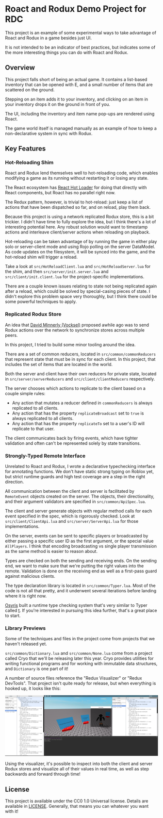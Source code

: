 # Roact and Rodux Demo Project for RDC
This project is an example of some experimental ways to take advantage of Roact and Rodux in a game besides just UI.

It is not intended to be an indicator of best practices, but indicates some of the more interesting things you can do with Roact and Rodux.

## Overview
This project falls short of being an actual game. It contains a list-based inventory that can be opened with E, and a small number of items that are scattered on the ground.

Stepping on an item adds it to your inventory, and clicking on an item in your inventory drops it on the ground in front of you.

The UI, including the inventory and item name pop-ups are rendered using Roact.

The game world itself is managed manually as an example of how to keep a non-declarative system in sync with Rodux.

## Key Features

### Hot-Reloading Shim
Roact and Rodux lend themselves well to hot-reloading code, which enables modifying a game as its running without restarting it or losing any state.

The React ecosystem has [React Hot Loader](https://github.com/gaearon/react-hot-loader) for doing that directly with React components, but Roact has no parallel right now.

The Redux pattern, however, is trivial to hot-reload: just keep a list of actions that have been dispatched so far, and on reload, play them back.

Because this project is using a network replicated Rodux store, this is a bit trickier. I didn't have time to fully explore the idea, but I think there's a lot of interesting potential here. Any robust solution would want to timestamp actions and interleave client/server actions when reloading on playback.

Hot-reloading can be taken advantage of by running the game in either play solo or server-client mode and using Rojo polling on the server DataModel. As code updates on the filesystem, it will be synced into the game, and the hot-reload shim will trigger a reload.

Take a look at `src/HotReloadClient.lua` and `src/HotReloadServer.lua` for the shim, and then `src/server/init.server.lua` and `src/client/init.client.lua` for the project-specific implementations.

There are a couple known issues relating to state not being replicated again after a reload, which could be solved by special-casing pieces of state. I didn't explore this problem space very thoroughly, but I think there could be some powerful techniques to apply.

### Replicated Rodux Store
An idea that [David Minnerly (Vocksel)](https://github.com/vocksel) proposed awhile ago was to send Rodux actions over the network to synchronize stores across multiple peers.

In this project, I tried to build some minor tooling around the idea.

There are a set of common reducers, located in `src/common/commonReducers` that represent state that must be in sync for each client. In this project, that includes the set of items that are located in the world.

Both the server and client have their own reducers for private state, located in `src/server/serverReducers` and `src/client/clientReducers` respectively.

The server chooses which actions to replicate to the client based on a couple simple rules:

* Any action that mutates a reducer defined in `commonReducers` is always replicated to all clients.
* Any action that has the property `replicateBroadcast` set to `true` is always replicated to all clients.
* Any action that has the property `replicateTo` set to a user's ID will replicate to that user.

The client communicates back by firing events, which have tighter validation and often can't be represented solely by state transitions.

### Strongly-Typed Remote Interface
Unrelated to Roact and Rodux, I wrote a declarative typechecking interface for annotating functions. We don't have static strong typing on Roblox yet, but strict runtime guards and high test coverage are a step in the right direction.

All communication between the client and server is facilitated by `RemoteEvent` objects created on the server. The objects, their directionality, and their argument validators are specified in `src/common/ApiSpec.lua`.

The client and server generate objects with regular method calls for each event specified in the spec, which is rigorously checked. Look at `src/client/ClientApi.lua` and `src/server/ServerApi.lua` for those implementations.

On the server, events can be sent to specific players or broadcasted by either passing a specific user ID as the first argument, or the special value `AllPlayers`. I think that encoding broadcasting vs single player transmission as the same method is easier to reason about.

Types are checked on both the sending and receiving ends. On the sending end, we want to make sure that we're putting the right values into the remote. Validation is done on the receiving end as well as a first-pass guard against malicious clients.

The type declaration library is located in `src/common/Typer.lua`. Most of the code is not all that pretty, and it underwent several iterations before landing where it is right now.

[Osyris](https://github.com/osyrisrblx) built a runtime type checking system that's very similar to Typer called [t](https://github.com/osyrisrblx/t). If you're interested in pursuing this idea further, that's a great place to start.

### Library Previews
Some of the techniques and files in the project come from projects that we haven't released yet.

`src/common/Dictionary.lua` and `src/common/None.lua` come from a project called Cryo that we'll be releasing later this year. Cryo provides utilities for writing functional programs and for working with immutable data structures, and `Dictionary` is one part of it!

A number of source files reference the "Redux Visualizer" or "Redux DevTools". That project isn't quite ready for release, but when everything is hooked up, it looks like this:

![An early version of this project with the Rodux Visualizer panel open](assets/rodux-visualizer.png)

Using the visualizer, it's possible to inspect into both the client and server Rodux stores and visualize all of their values in real time, as well as step backwards and forward through time!

## License
This project is available under the CC0 1.0 Universal license. Details are available in [LICENSE](LICENSE). Generally, that means you can whatever you want with it!